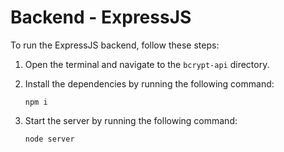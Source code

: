 # Backend - ExpressJS

To run the ExpressJS backend, follow these steps:

1. Open the terminal and navigate to the `bcrypt-api` directory.

2. Install the dependencies by running the following command:
   ```
   npm i
   ```

3. Start the server by running the following command:
   ```
   node server
   ```
